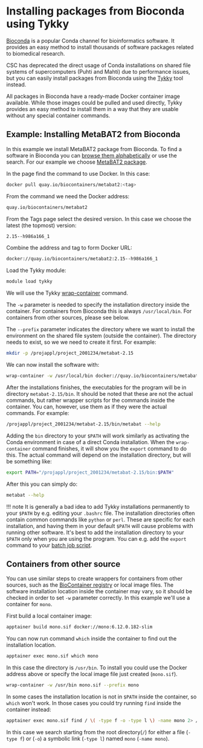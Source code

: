 # Installing packages from Bioconda using Tykky

[Bioconda](https://bioconda.github.io/index.html) is a popular
Conda channel for bioinformatics software. It provides an easy
method to install thousands of software packages related to biomedical
research.

CSC has deprecated the direct usage of Conda installations on shared file systems
of supercomputers (Puhti and Mahti) due to performance
issues, but you can easily install packages from Bioconda using the
[Tykky](../../computing/containers/tykky.md) tool instead.

All packages in Bioconda have a ready-made Docker container image available. While
those images could be pulled and used directly, Tykky provides an easy method to
install them in a way that they are usable without any special container commands.

## Example: Installing MetaBAT2 from Bioconda

In this example we install MetaBAT2 package from Bioconda. To find a software in
Bioconda you can
[browse them alphabetically](https://bioconda.github.io/conda-package_index.html)
or use the search. For our example we choose
[MetaBAT2 package](https://bioconda.github.io/recipes/metabat2/README.html).

In the page find the command to use Docker. In this case:

```bash
docker pull quay.io/biocontainers/metabat2:<tag>
```

From the command we need the Docker address:

```bash
quay.io/biocontainers/metabat2
```

From the Tags page select the desired version. In this case we choose the latest
(the topmost) version:

```bash
2.15--h986a166_1
```

Combine the address and tag to form Docker URL:

```bash
docker://quay.io/biocontainers/metabat2:2.15--h986a166_1
```

Load the Tykky module:

```bash
module load tykky
```

We will use the Tykky
[wrap-container](../../computing/containers/tykky.md#container-based-installations)
command.

The `-w` parameter is needed to specify the installation directory inside the
container. For containers from Bioconda this is always `/usr/local/bin`. For
containers from other sources, please see below.

The `--prefix` parameter indicates the directory where we want to install the
environment on the shared file system (outside the container). The directory
needs to exist, so we we need to create it first. For example:

```bash
mkdir -p /projappl/project_2001234/metabat-2.15
```

We can now install the software with:

```bash
wrap-container -w /usr/local/bin docker://quay.io/biocontainers/metabat2:2.15--h986a166_1 --prefix /projappl/project_2001234/metabat-2.15
```

After the installations finishes, the executables for the program will be in directory
`metabat-2.15/bin`. It should be noted that these are not the actual commands, but
rather wrapper scripts for the commands inside the container. You can, however, use
them as if they were the actual commands. For example:

```bash
/projappl/project_2001234/metabat-2.15/bin/metabat --help
```

Adding the `bin` directory to your `$PATH` will work similarly as activating the
Conda environment in case of a direct Conda installation. When the `wrap-container`
command finishes, it will show you the `export` command to do this. The actual command
will depend on the installation directory, but will be something like:

```bash
export PATH="/projappl/project_2001234/metabat-2.15/bin:$PATH"
```

After this you can simply do:

```bash
metabat --help
```

!!! note
    It is generally a bad idea to add Tykky installations permanently to your `$PATH`
    by e.g. editing your `.bashrc` file. The installation directories often contain
    common commands like `python` or `perl`. These are specific for each installation,
    and having them in your default `$PATH` will cause problems with running other
    software. It's best to add the installation directory to your `$PATH` only when
    you are using the program. You can e.g. add the `export` command to your
    [batch job script](../../computing/running/creating-job-scripts-puhti.md).

## Containers from other source

You can use similar steps to create wrappers for containers from other sources, such
as the [BioContainer registry](https://biocontainers.pro/) or local image files.
The software installation location inside the container may vary, so it should be
checked in order to set `-w` parameter correctly. In this example we'll use a container
for `mono`.

First build a local container image:

```bash
apptainer build mono.sif docker://mono:6.12.0.182-slim
```

You can now run command `which` inside the container to find out the installation
location.

```bash
apptainer exec mono.sif which mono
```

In this case the directory is `/usr/bin`. To install you could use the Docker address
above or specify the local image file just created (`mono.sif`).

```bash
wrap-container -w /usr/bin mono.sif --prefix mono
```

In some cases the installation location is not in `$PATH` inside the container, so
`which` won't work. In those cases you could try running `find` inside the container
instead:

```bash
apptainer exec mono.sif find / \( -type f -o -type l \) -name mono 2> /dev/null
```

In this case we search starting from the root directory(`/`) for either a file
(`-type f`) or (`-o`) a symbolic link (`-type l`) named `mono` (`-name mono`).
